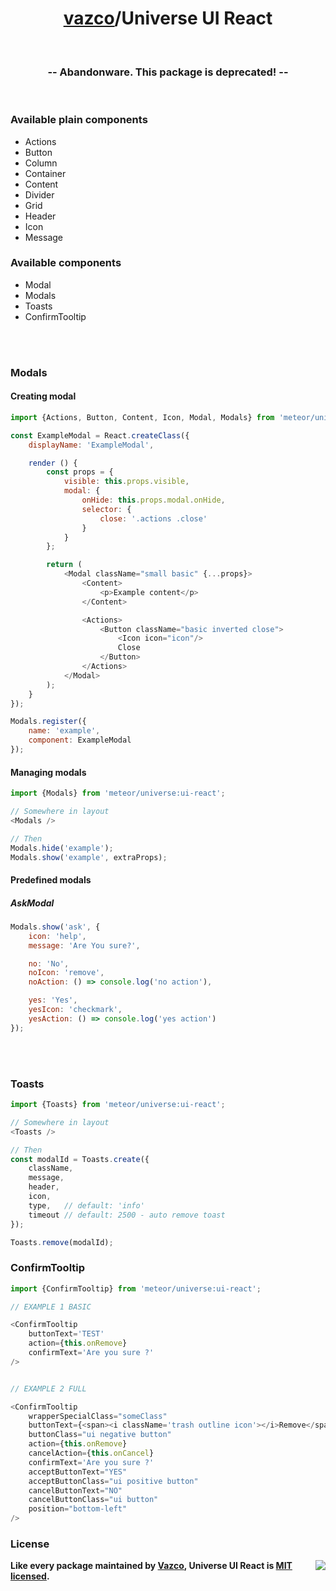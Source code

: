 <h1 align="center">
    <a href="https://github.com/vazco">vazco</a>/Universe UI React
</h1>

&nbsp;

<h3 align="center">
  -- Abandonware. This package is deprecated! --
</h3>

&nbsp;

### Available plain components
* Actions
* Button
* Column
* Container
* Content
* Divider
* Grid
* Header
* Icon
* Message

### Available components
* Modal
* Modals
* Toasts
* ConfirmTooltip

<br>
<br>

### Modals
#### Creating modal
```js
import {Actions, Button, Content, Icon, Modal, Modals} from 'meteor/universe:ui-react';

const ExampleModal = React.createClass({
    displayName: 'ExampleModal',

    render () {
        const props = {
            visible: this.props.visible,
            modal: {
                onHide: this.props.modal.onHide,
                selector: {
                    close: '.actions .close'
                }
            }
        };

        return (
            <Modal className="small basic" {...props}>
                <Content>
                    <p>Example content</p>
                </Content>

                <Actions>
                    <Button className="basic inverted close">
                        <Icon icon="icon"/>
                        Close
                    </Button>
                </Actions>
            </Modal>
        );
    }
});

Modals.register({
    name: 'example',
    component: ExampleModal
});
```

#### Managing modals
```js
import {Modals} from 'meteor/universe:ui-react';

// Somewhere in layout
<Modals />

// Then
Modals.hide('example');
Modals.show('example', extraProps);
```

#### Predefined modals
##### AskModal
```js
Modals.show('ask', {
    icon: 'help',
    message: 'Are You sure?',

    no: 'No',
    noIcon: 'remove',
    noAction: () => console.log('no action'),

    yes: 'Yes',
    yesIcon: 'checkmark',
    yesAction: () => console.log('yes action')
});
```

<br>
<br>

### Toasts
```js
import {Toasts} from 'meteor/universe:ui-react';

// Somewhere in layout
<Toasts />

// Then
const modalId = Toasts.create({
    className,
    message,
    header,
    icon,
    type,   // default: 'info'
    timeout // default: 2500 - auto remove toast
});

Toasts.remove(modalId);
```
### ConfirmTooltip
```js
import {ConfirmTooltip} from 'meteor/universe:ui-react';

// EXAMPLE 1 BASIC

<ConfirmTooltip
    buttonText='TEST'
    action={this.onRemove}
    confirmText='Are you sure ?'
/>


// EXAMPLE 2 FULL

<ConfirmTooltip
    wrapperSpecialClass="someClass"
    buttonText={<span><i className='trash outline icon'></i>Remove</span>}
    buttonClass="ui negative button"
    action={this.onRemove}
    cancelAction={this.onCancel}
    confirmText='Are you sure ?'
    acceptButtonText="YES"
    acceptButtonClass="ui positive button"
    cancelButtonText="NO"
    cancelButtonClass="ui button"
    position="bottom-left"
/>
```

### License

<img src="https://vazco.eu/banner.png" align="right">

**Like every package maintained by [Vazco](https://vazco.eu/), Universe UI React is [MIT licensed](https://github.com/vazco/uniforms/blob/master/LICENSE).**
